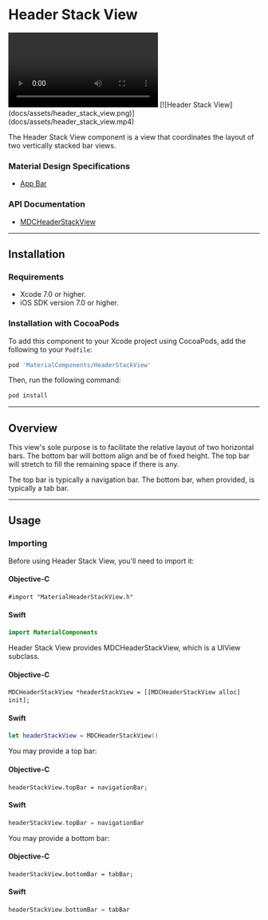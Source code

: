# Header Stack View

<div class="ios-animation right" markdown="1">
  <video src="docs/assets/header_stack_view.mp4" autoplay loop></video>
  [![Header Stack View](docs/assets/header_stack_view.png)](docs/assets/header_stack_view.mp4)
</div>

The Header Stack View component is a view that coordinates the layout of two vertically stacked
bar views.
<!--{: .intro }-->

### Material Design Specifications

<ul class="icon-list">
  <li class="icon-link"><a href="https://www.google.com/design/spec/layout/structure.html#structure-app-bar">App Bar</a></li>
</ul>

### API Documentation

<ul class="icon-list">
  <li class="icon-link"><a href="https://material-ext.appspot.com/mdc-ios-preview/components/HeaderStackView/apidocs/Classes/MDCHeaderStackView.html">MDCHeaderStackView</a></li>
</ul>


- - -

## Installation

### Requirements

- Xcode 7.0 or higher.
- iOS SDK version 7.0 or higher.


### Installation with CocoaPods

To add this component to your Xcode project using CocoaPods, add the following to your `Podfile`:

~~~ bash
pod 'MaterialComponents/HeaderStackView'
~~~

Then, run the following command:

~~~ bash
pod install
~~~


- - -

## Overview

This view's sole purpose is to facilitate the relative layout of two horizontal bars. The bottom bar
will bottom align and be of fixed height. The top bar will stretch to fill the remaining space if
there is any.

The top bar is typically a navigation bar. The bottom bar, when provided, is typically a tab bar.



- - -

## Usage

### Importing

Before using Header Stack View, you'll need to import it:

<!--<div class="material-code-render" markdown="1">-->
#### Objective-C

~~~ objc
#import "MaterialHeaderStackView.h"
~~~

#### Swift
~~~ swift
import MaterialComponents
~~~
<!--</div>-->


Header Stack View provides MDCHeaderStackView, which is a UIView subclass.

<!--<div class="material-code-render" markdown="1">-->
#### Objective-C

~~~ objc
MDCHeaderStackView *headerStackView = [[MDCHeaderStackView alloc] init];
~~~

#### Swift
~~~ swift
let headerStackView = MDCHeaderStackView()
~~~
<!--</div>-->

You may provide a top bar:

<!--<div class="material-code-render" markdown="1">-->
#### Objective-C

~~~ objc
headerStackView.topBar = navigationBar;
~~~

#### Swift
~~~ swift
headerStackView.topBar = navigationBar
~~~
<!--</div>-->

You may provide a bottom bar:

<!--<div class="material-code-render" markdown="1">-->
#### Objective-C

~~~ objc
headerStackView.bottomBar = tabBar;
~~~

#### Swift
~~~ swift
headerStackView.bottomBar = tabBar
~~~
<!--</div>-->
